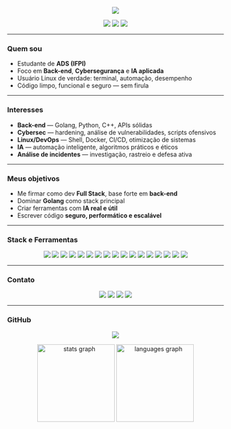 <p align="center">
  <img src="https://readme-typing-svg.herokuapp.com/?color=66755c&size=35&center=true&vCenter=true&width=1000&lines=Fala,+devs..." />
</p>

<div align="center">
  <img src="https://img.shields.io/badge/Linux%20User-1d232e?style=flat-square&logo=linux&logoColor=66755c"/>
  <img src="https://img.shields.io/badge/Full%20Stack%20em%20andamento-1d232e?style=flat-square&logo=javascript&logoColor=66755c"/>
  <img src="https://img.shields.io/badge/Cybersegurança-1d232e?style=flat-square&logo=hackthebox&logoColor=66755c"/>
</div>

---

### Quem sou

- Estudante de **ADS (IFPI)**  
- Foco em **Back-end**, **Cybersegurança** e **IA aplicada**  
- Usuário Linux de verdade: terminal, automação, desempenho  
- Código limpo, funcional e seguro — sem firula  

---

### Interesses

- **Back-end** — Golang, Python, C++, APIs sólidas  
- **Cybersec** — hardening, análise de vulnerabilidades, scripts ofensivos  
- **Linux/DevOps** — Shell, Docker, CI/CD, otimização de sistemas  
- **IA** — automação inteligente, algoritmos práticos e éticos  
- **Análise de incidentes** — investigação, rastreio e defesa ativa  

---

### Meus objetivos

- Me firmar como dev **Full Stack**, base forte em **back-end**  
- Dominar **Golang** como stack principal  
- Criar ferramentas com **IA real e útil**  
- Escrever código **seguro, performático e escalável**

---

### Stack e Ferramentas

<p align="center">
  <img src="https://img.shields.io/badge/Golang-1d232e?style=for-the-badge&logo=go&logoColor=66755c" />
  <img src="https://img.shields.io/badge/Python-1d232e?style=for-the-badge&logo=python&logoColor=66755c" />
  <img src="https://img.shields.io/badge/C++-1d232e?style=for-the-badge&logo=c%2B%2B&logoColor=66755c" />
  <img src="https://img.shields.io/badge/JavaScript-1d232e?style=for-the-badge&logo=javascript&logoColor=66755c" />
  <img src="https://img.shields.io/badge/TypeScript-1d232e?style=for-the-badge&logo=typescript&logoColor=66755c" />
  <img src="https://img.shields.io/badge/React-1d232e?style=for-the-badge&logo=react&logoColor=66755c" />
  <img src="https://img.shields.io/badge/TensorFlow-1d232e?style=for-the-badge&logo=tensorflow&logoColor=66755c" />
  <img src="https://img.shields.io/badge/Linux-1d232e?style=for-the-badge&logo=linux&logoColor=66755c" />
  <img src="https://img.shields.io/badge/Arch%20Linux-1d232e?style=for-the-badge&logo=archlinux&logoColor=66755c" />
  <img src="https://img.shields.io/badge/Hyprland-1d232e?style=for-the-badge&logo=neovim&logoColor=66755c" />
  <img src="https://img.shields.io/badge/Kali%20Linux-1d232e?style=for-the-badge&logo=kalilinux&logoColor=66755c" />
  <img src="https://img.shields.io/badge/Fedora-1d232e?style=for-the-badge&logo=fedora&logoColor=66755c" />
  <img src="https://img.shields.io/badge/Manjaro-1d232e?style=for-the-badge&logo=manjaro&logoColor=66755c" />
  <img src="https://img.shields.io/badge/Docker-1d232e?style=for-the-badge&logo=docker&logoColor=66755c" />
  <img src="https://img.shields.io/badge/Bash-1d232e?style=for-the-badge&logo=gnubash&logoColor=66755c" />
  <img src="https://img.shields.io/badge/GitHub-1d232e?style=for-the-badge&logo=github&logoColor=66755c" />
  <img src="https://img.shields.io/badge/VSCode-1d232e?style=for-the-badge&logo=visualstudiocode&logoColor=66755c" />
</p>

---

### Contato

<p align="center">
  <a href="mailto:ivankayki72@gmail.com"><img src="https://img.shields.io/badge/Gmail-1d232e?style=for-the-badge&logo=gmail&logoColor=66755c"></a>
  <a href="https://www.linkedin.com/in/kayki-de-sousa-5a33292b3/"><img src="https://img.shields.io/badge/LinkedIn-1d232e?style=for-the-badge&logo=linkedin&logoColor=66755c"></a>
  <a href="https://www.twitch.tv/sh1ft7172"><img src="https://img.shields.io/badge/Twitch-1d232e?style=for-the-badge&logo=twitch&logoColor=66755c"></a>
  <a href="https://discord.gg/sua-url-aqui"><img src="https://img.shields.io/badge/Discord-1d232e?style=for-the-badge&logo=discord&logoColor=66755c"></a>
</p>

---

### GitHub

<p align="center">
<img src="https://github-readme-stats.vercel.app/api?username=sh1ftx&show_icons=true&theme=tokyonight&count_private=true&title_color=66755c&icon_color=66755c" />
</p>
<div align="center">
  <img src="https://github-readme-stats.vercel.app/api?username=sh1ftx&hide_title=false&hide_rank=false&show_icons=true&include_all_commits=true&count_private=true&disable_animations=false&theme=dark&locale=en&hide_border=true&order=1&custom_title=GitHub%20Stats&bg_color=00000000&title_color=66755c&icon_color=66755c" height="180" alt="stats graph"  />
   <img src="https://github-readme-stats.vercel.app/api/top-langs?username=sh1ftx&locale=en&hide_title=false&layout=compact&card_width=320&langs_count=6&theme=dark&hide_border=true&order=1&custom_title=GitHub%20Stats&bg_color=00000000&title_color=66755c" height="180" alt="languages graph"  />
</div>
